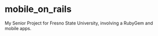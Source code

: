 mobile_on_rails
===============

My Senior Project for Fresno State University, involving a RubyGem and mobile apps.
